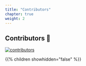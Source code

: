 ```yaml
---
title: "Contributors"
chapter: true
weight: 2
---
```


## Contributors 🚧

[![contributors](https://contrib.rocks/image?repo=redopsbay/devops)](https://github.com/redopsbay/devops/graphs/contributors)

{{% children showhidden="false" %}}
